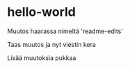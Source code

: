 # hello-world
Muutos haarassa nimeltä 'readme-edits'

Taas muutos ja nyt viestin kera

Lisää muutoksia pukkaa
